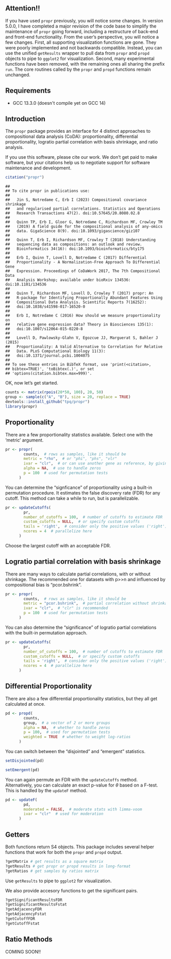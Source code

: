 <!-- README.md is generated from README.Rmd. Please edit that file -->

## Attention!!

If you have used `propr` previously, you will notice some changes. In
version 5.0.0, I have completed a major revision of the code base to
simplify the maintenance of `propr` going forward, including a
restructure of back-end and front-end functionality. From the user’s
perspective, you will notice a few changes. First, all supporting
visualization functions are gone. They were poorly implemented and not
backwards compatible. Instead, you can use the unified `getResults`
wrapper to pull data from `propr` and `propd` objects to pipe to
`ggplot2` for visualization. Second, many experimental functions have
been removed, with the remaining ones all sharing the prefix `run`. The
core routines called by the `propr` and `propd` functions remain
unchanged.

## Requirements

- GCC 13.3.0 (doesn't compile yet on GCC 14)

## Introduction

The `propr` package provides an interface for 4 distinct approaches to
compositional data analysis (CoDA): proportionality, differential
proportionality, logratio partial correlation with basis shrinkage, and
ratio analysis.

If you use this software, please cite our work. We don’t get paid to
make software, but your citations help us to negotiate support for
software maintenance and development.

``` r
citation("propr")
```

    ## 
    ## To cite propr in publications use:
    ## 
    ##   Jin S, Notredame C, Erb I (2023) Compositional covariance shrinkage
    ##   and regularised partial correlations. Statistics and Operations
    ##   Research Transactions 47(2). doi:10.57645/20.8080.02.8
    ## 
    ##   Quinn TP, Erb I, Gloor G, Notredame C, Richardson MF, Crowley TM
    ##   (2019) A field guide for the compositional analysis of any-omics
    ##   data. GigaScience 8(9). doi:10.1093/gigascience/giz107
    ## 
    ##   Quinn T, Erb I, Richardson MF, Crowley T (2018) Understanding
    ##   sequencing data as compositions: an outlook and review.
    ##   Bioinformatics 34(16): doi:10.1093/bioinformatics/bty175
    ## 
    ##   Erb I, Quinn T, Lovell D, Notredame C (2017) Differential
    ##   Proportionality - A Normalization-Free Approach To Differential Gene
    ##   Expression. Proceedings of CoDaWork 2017, The 7th Compositional Data
    ##   Analysis Workshop; available under bioRxiv 134536: doi:10.1101/134536
    ## 
    ##   Quinn T, Richardson MF, Lovell D, Crowley T (2017) propr: An
    ##   R-package for Identifying Proportionally Abundant Features Using
    ##   Compositional Data Analysis. Scientific Reports 7(16252):
    ##   doi:10.1038/s41598-017-16520-0
    ## 
    ##   Erb I, Notredame C (2016) How should we measure proportionality on
    ##   relative gene expression data? Theory in Biosciences 135(1):
    ##   doi:10.1007/s12064-015-0220-8
    ## 
    ##   Lovell D, Pawlowsky-Glahn V, Egozcue JJ, Marguerat S, Bahler J (2015)
    ##   Proportionality: A Valid Alternative to Correlation for Relative
    ##   Data. PLoS Computational Biology 11(3):
    ##   doi:10.1371/journal.pcbi.1004075
    ## 
    ## To see these entries in BibTeX format, use 'print(<citation>,
    ## bibtex=TRUE)', 'toBibtex(.)', or set
    ## 'options(citation.bibtex.max=999)'.

OK, now let’s get started.

``` r
counts <- matrix(rpois(20*50, 100), 20, 50)
group <- sample(c("A", "B"), size = 20, replace = TRUE)
devtools::install_github("tpq/propr")
library(propr)
```

## Proportionality

There are a few proportionality statistics available. Select one with
the ‘metric’ argument.

``` r
pr <- propr(
        counts,  # rows as samples, like it should be
        metric = "rho",  # or "phi", "phs", "vlr"
        ivar = "clr",  # or can use another gene as reference, by giving the name or index
        alpha = NA,  # use to handle zeros
        p = 100  # used for permutation tests
      ) 
```

You can determine the “signficance” of proportionality using a built-in
permutation procedure. It estimates the false discovery rate (FDR) for
any cutoff. This method can take a while to run, but is parallelizable.

``` r
pr <- updateCutoffs(
        pr,
        number_of_cutoffs = 100,  # number of cutoffs to estimate FDR
        custom_cutoffs = NULL,  # or specify custom cutoffs
        tails = 'right',  # consider only the positive values ('right') or both sides ('both')
        ncores = 4  # parallelize here
      ) 
```

Choose the largest cutoff with an acceptable FDR.

## Logratio partial correlation with basis shrinkage

There are many ways to calculate partial correlations, with or without
shrinkage. The recommended one for datasets with p\>\>n and influenced
by compositional bias is “pcor.bshrink”.

``` r
pr <- propr(
        counts,  # rows as samples, like it should be
        metric = "pcor.bshrink",  # partial correlation without shrinkage "pcor" is also available
        ivar = "clr",  # "clr" is recommended
        p = 100  # used for permutation tests
      ) 
```

You can also determine the “significance” of logratio partial
correlations with the built-in permutation approach.

``` r
pr <- updateCutoffs(
        pr,
        number_of_cutoffs = 100,  # number of cutoffs to estimate FDR
        custom_cutoffs = NULL,  # or specify custom cutoffs
        tails = 'right',  # consider only the positive values ('right') or both sides ('both')
        ncores = 4  # parallelize here
      ) 
```

## Differential Proportionality

There are also a few differential proportionality statistics, but they
all get calculated at once.

``` r
pd <- propd(
        counts,
        group,  # a vector of 2 or more groups
        alpha = NA,  # whether to handle zeros
        p = 100,  # used for permutation tests
        weighted = TRUE  # whether to weight log-ratios
      )
```

You can switch between the “disjointed” and “emergent” statistics.

``` r
setDisjointed(pd)
```

``` r
setEmergent(pd)
```

You can again permute an FDR with the `updateCutoffs` method.
Alternatively, you can calculate an exact p-value for *θ* based on a
F-test. This is handled by the `updateF` method.

``` r
pd <- updateF(
        pd,
        moderated = FALSE,  # moderate stats with limma-voom
        ivar = "clr"  # used for moderation
      ) 
```

## Getters

Both functions return S4 objects. This package includes several helper
functions that work for both the `propr` and `propd` output.

``` r
?getMatrix # get results as a square matrix
?getResults # get propr or propd results in long-format
?getRatios # get samples by ratios matrix
```

Use `getResults` to pipe to `ggplot2` for visualization.

We also provide accesory functions to get the significant pairs.

``` r
?getSignificantResultsFDR
?getSignificantResultsFstat
?getAdjacencyFDR
?getAdjacencyFstat
?getCutoffFDR
?getCutoffFstat
```

## Ratio Methods

COMING SOON!!
